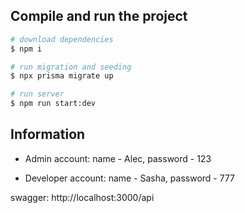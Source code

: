 ## Compile and run the project

```bash
# download dependencies
$ npm i

# run migration and seeding
$ npx prisma migrate up

# run server
$ npm run start:dev
```

## Information

- Admin account:
  name - Alec,
  password - 123

- Developer account:
  name - Sasha,
  password - 777

swagger: http://localhost:3000/api

